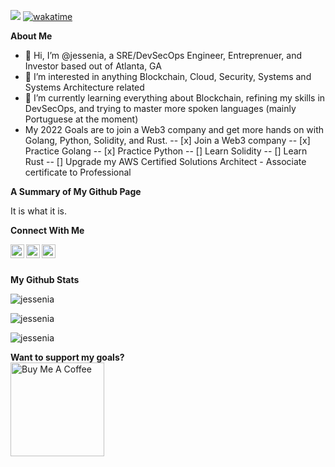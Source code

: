 ![](https://visitor-badge.glitch.me/badge?page_id=jessenia.jessenia)
[![wakatime](https://wakatime.com/badge/github/jessenia/jessenia.svg)](https://wakatime.com/badge/github/jessenia/jessenia)

<b>About Me</b> <br />
- 👋 Hi, I’m @jessenia, a SRE/DevSecOps Engineer, Entreprenuer, and Investor based out of Atlanta, GA
- 👀 I’m interested in anything Blockchain, Cloud, Security, Systems and Systems Architecture related
- 🌱 I’m currently learning everything about Blockchain, refining my skills in DevSecOps, and trying to master more spoken languages (mainly Portuguese at the moment)
- My 2022 Goals are to join a Web3 company and get more hands on with Golang, Python, Solidity, and Rust. 
-- [x] Join a Web3 company
-- [x] Practice Golang
-- [x] Practice Python
-- [] Learn Solidity
-- [] Learn Rust
-- [] Upgrade my AWS Certified Solutions Architect - Associate certificate to Professional

<b>A Summary of My Github Page</b> <br />
<p>It is what it is.<p/>

<b>Connect With Me</b> <br />

<a href="https://medium.com/@jessenia.tech"><img align="left" alt="Jessenia's Medium" width="22px" src="https://img.shields.io/badge/medium-%2312100E.svg?&style=for-the-badge&logo=medium&logoColor=white" /></a> 

<a href="https://twitter.com/jessenia_intech"><img align="left" alt="Jessenia | Twitter" width="22px" src="https://raw.githubusercontent.com/peterthehan/peterthehan/master/assets/twitter.svg" /></a>

<a href="https://www.linkedin.com/in/jessenia/"><img align="left" alt="Jessenia's LinkedIn" width="22px" src="https://raw.githubusercontent.com/peterthehan/peterthehan/master/assets/linkedin.svg" /></a>
 
<br /> <br />

<b>My Github Stats</b> <br />

<p align="left">
 <img src="https://github-readme-stats.vercel.app/api?username=jessenia&layout=compact&show_icons=true&theme=gotham" alt="jessenia" />
</p>

<p align="left">
 <img src="https://github-readme-stats.vercel.app/api/top-langs/?username=jessenia&layout=compact&show_icons=true&theme=gotham" alt="jessenia" /> 
</p>

<p align="left">
 <img src="https://github-readme-stats.vercel.app/api/wakatime?username=jessenia&layout=compact&show_icons=true&theme=gotham" alt="jessenia" /> 
</p>


<b>Want to support my goals? </b> <br />
<a href="https://www.buymeacoffee.com/jessenia" target="_blank"><img src="https://cdn.buymeacoffee.com/buttons/v2/default-red.png" alt="Buy Me A Coffee" width="150" ></a>

<!---
jessenia/jessenia is a ✨ special ✨ repository because its `README.md` (this file) appears on your GitHub profile.
You can click the Preview link to take a look at your changes.
--->
